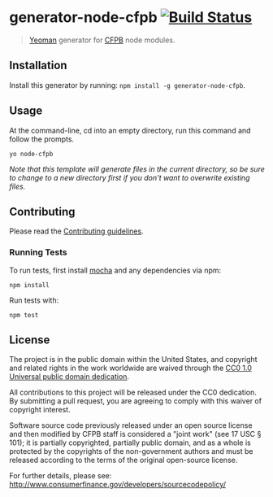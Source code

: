 # generator-node-cfpb [![Build Status](https://secure.travis-ci.org/cfpb/generator-node-cfpb.png?branch=master)](https://travis-ci.org/cfpb/generator-node-cfpb)

> [Yeoman](http://yeoman.io) generator for [CFPB](http://consumerfinance.gov) node modules.


## Installation

Install this generator by running: `npm install -g generator-node-cfpb`.


## Usage

At the command-line, cd into an empty directory, run this command and follow the prompts.

```
yo node-cfpb
```

_Note that this template will generate files in the current directory, so be sure to change to a new directory first if you don't want to overwrite existing files._

## Contributing

Please read the [Contributing guidelines](CONTRIBUTING.md).

### Running Tests

To run tests, first install [mocha](http://visionmedia.github.io/mocha/) and any dependencies via npm:

```
npm install
```

Run tests with:

```
npm test
```

## License

The project is in the public domain within the United States, and
copyright and related rights in the work worldwide are waived through
the [CC0 1.0 Universal public domain dedication](http://creativecommons.org/publicdomain/zero/1.0/).

All contributions to this project will be released under the CC0
dedication. By submitting a pull request, you are agreeing to comply
with this waiver of copyright interest.

Software source code previously released under an open source license and then modified by CFPB staff is considered a "joint work" (see 17 USC § 101); it is partially copyrighted, partially public domain, and as a whole is protected by the copyrights of the non-government authors and must be released according to the terms of the original open-source license.

For further details, please see: http://www.consumerfinance.gov/developers/sourcecodepolicy/